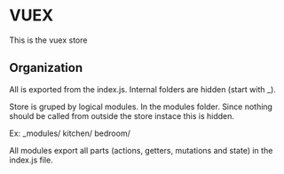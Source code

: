 # VUEX
This is the vuex store

## Organization
All is exported from the index.js. Internal folders are hidden (start with _).

Store is gruped by logical modules. In the modules folder. Since nothing should be called from outside the store instace this is hidden.

Ex:
  _modules/
    kitchen/
    bedroom/

All modules export all parts (actions, getters, mutations and state) in the index.js file.
